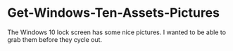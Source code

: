 # Get-Windows-Ten-Assets-Pictures
The Windows 10 lock screen has some nice pictures. I wanted to be able to grab them before they cycle out.
